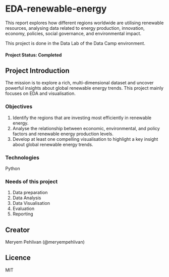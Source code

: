 # EDA-renewable-energy
This report explores how different regions worldwide are utilising renewable resources, analysing data related to energy production, innovation, economy, policies, social governance, and environmental impact.

This project is done in the Data Lab of the Data Camp environment.

#### Project Status: Completed

## Project Introduction
The mission is to explore a rich, multi-dimensional dataset and uncover powerful insights about global renewable energy trends. This project mainly focuses on EDA and visualisation.

### Objectives
1. Identify the regions that are investing most efficiently in renewable energy.
2. Analyse the relationship between economic, environmental, and policy factors and renewable energy production levels.
3. Develop at least one compelling visualisation to highlight a key insight about global renewable energy trends.

### Technologies
Python

### Needs of this project
1. Data preparation
2. Data Analysis
3. Data Visualisation
4. Evaluation
5. Reporting

## Creator
Meryem Pehlivan (@meryempehlivan)

## Licence
MIT
